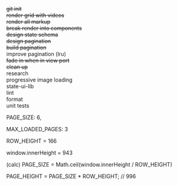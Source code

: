 ~~git init~~\
~~render grid with videos~~\
~~render all markup~~\
~~break render into components~~\
~~design state schema~~\
~~design pagination~~\
~~build pagination~~\
improve pagination (lru)\
~~fade in when in view port~~\
~~clean up~~\
research\
progressive image loading\
state-ui-lib\
lint\
format\
unit tests




PAGE_SIZE: 6,

MAX_LOADED_PAGES: 3

ROW_HEIGHT = 166

window.innerHeight = 943

(calc) PAGE_SIZE = Math.ceil(window.innerHeight / ROW_HEIGHT)

PAGE_HEIGHT = PAGE_SIZE * ROW_HEIGHT; // 996



